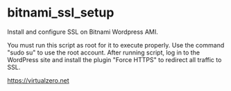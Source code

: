 # bitnami_ssl_setup
Install and configure SSL on Bitnami Wordpress AMI.

You must run this script as root for it to execute properly. Use the command "sudo su" to use the root account. After running script, log in to the WordPress site and install the plugin "Force HTTPS" to redirect all traffic to SSL.

https://virtualzero.net
